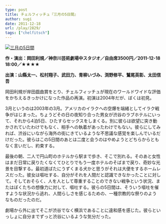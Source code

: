 ```yaml
---
type: post
title: チェルフィッチュ『三月の5日間』
author: sugi
date: 2011-12-18
url: /play/2829/
tags: ["chelfitsch"]
---
```

<a href="http://asharpminor.com/play-sangatsu_no_5kakan/3gatsu_no_5kakan" onclick="_gaq.push(['_trackEvent', 'outbound-article', 'http://asharpminor.com/play-sangatsu_no_5kakan/3gatsu_no_5kakan', '']);" rel="attachment wp-att-2830"><img src="http://i0.wp.com/asharpminor.com/wp-content/uploads/2011/12/3gatsu_no_5kakan.jpeg?resize=169%2C240" alt="三月の5日間" title="3gatsu_no_5kakan" class="alignleft size-full wp-image-2830" data-recalc-dims="1" /></a>

**作・演出：岡田利規／神奈川芸術劇場中スタジオ／自由席3500円／2011-12-18 18:00／★★★★**

**出演：山縣太一、松村翔子、武田力、青柳いづみ、渕野修平、鷲尾英彰、太田信吾**

岡田利規が岸田戯曲賞をとり、チェルフィッチュが現在のワールドワイドな評価をかちえるきっかけになった作品の再演。初演は2004年だが、ぼくは初見。

3月というのは2003年の3月。アメリカのイラクへの空爆を端緒としてイラク戦争がはじまった。ちょうどその日の夜知り合った男女が渋谷のラブホテルにいって、それから4泊5日、ひたすらセックスをしまくる。別に彼らは欲望に突き動かされていたわけでもなく、相手への執着があったわけでもない。彼らにしてみれば、渋谷にいながら海外の街にきているような不思議な感覚を楽しんでいるだけだった。彼らはこの5日間のあとは二度と会うのはやめようとどちらからともなく言いだし、約束する。

最後の朝、二人で円山町のホテルから駅まで歩き、そこで別れる。そのあと女性はまだ日常に戻りたくなくてひとりでもう一度ホテルのそばまで戻り、奇妙な光景を目撃する。最初道ばたにうずくまる犬かと思うがそれは大便をするホームレスだった。彼女は嘔吐する、自分がそれを人間だと認識できなかったことに対して。そしておそらく、人を人として尊重することのできない戦争という状況、またはぼくたちの想像力に対して、嘔吐する。彼らの5日間は、そういう嘔吐を催すような状況から逃れ、人間らしさを感じるための、一種宗教的な祭りのようなものだったのだ。

劇場から外に出てそこが渋谷でなく横浜であることに違和感を感じた。彼らといっしょに自分までずっと渋谷にいるような気分だった。
